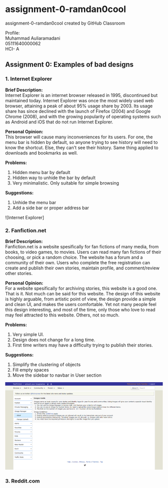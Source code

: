# assignment-0-ramdan0cool
assignment-0-ramdan0cool created by GitHub Classroom

Profile: \
Muhammad Auliaramadani \
05111640000062 \
HCI- A

## Assignment 0: Examples of bad designs
### 1. Internet Explorer
**Brief Description:** \
Internet Explorer is an internet browser released in 1995, discontinued but maintained today. Internet Explorer was once the most widely used web browser, attaining a peak of about 95% usage share by 2003. Its usage share has since declined with the launch of Firefox (2004) and Google Chrome (2008), and with the growing popularity of operating systems such as Android and iOS that do not run Internet Explorer.

**Personal Opinion:** \
This browser will cause many inconveniences for its users. For one, the menu bar is hidden by default, so anyone trying to see history will need to know the shortcut. Else, they can't see their history. Same thing applied to downloads and bookmarks as well.

**Problems:**
1. Hidden menu bar by default
2. Hidden way to unhide the bar by default
3. Very minimalistic. Only suitable for simple browsing

**Suggestions:**
1. Unhide the menu bar
2. Add a side bar or proper address bar

![Internet Explorer]

### 2. Fanfiction.net
**Brief Description:** \
Fanfiction.net is a website spesifically for fan fictions of many media, from books, to video games, to movies. Users can read many fan fictions of their choosing, or pick a random choice. The website has a forum and a community of their own. Users who complete the free registration can create and publish their own stories, maintain profile, and comment/review other stories.

**Personal Opinion:** \
For a website spesifically for archiving stories, this website is a good one. That is it. Not much can be said for this website. The design of this website is highly arguable, from artistic point of view, the design provide a simple and clean UI, and makes the users comfortable. Yet not many people feel this design interesting, and most of the time, only those who love to read may feel attracted to this website. Others, not so much.

**Problems:**
1. Very simple UI.
2. Design does not change for a long time.
3. First time writers may have a difficulty trying to publish their stories.

**Suggestions:**
1. Simplify the clustering of objects
2. Fill empty spaces
3. Move the sidebar to navbar in User section

![FanFiction Net User section](Image/Fanfiction.net_user.png)

### 3. Reddit.com
